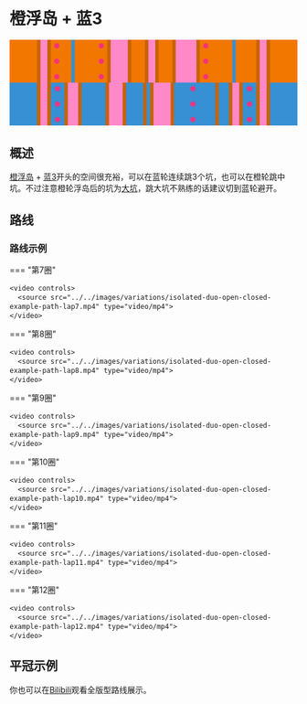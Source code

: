 # 橙浮岛 + 蓝3

![橙浮岛 + 蓝3](../images/variations/isolated-duo-open-closed.jpg)

## 概述

[橙浮岛](../rolls/isolated-duo.zh.md#橙轮) + [蓝3](../rolls/closed-open-open-closed.zh.md#蓝轮)开头的空间很充裕，可以在蓝轮连续跳3个坑，也可以在橙轮跳中坑。不过注意橙轮浮岛后的坑为[大坑](../advanced/isolated-duo-god-jumps.md)，跳大坑不熟练的话建议切到蓝轮避开。

## 路线

### 路线示例

=== "第7圈"

    <video controls>
      <source src="../../images/variations/isolated-duo-open-closed-example-path-lap7.mp4" type="video/mp4">
    </video>

=== "第8圈"

    <video controls>
      <source src="../../images/variations/isolated-duo-open-closed-example-path-lap8.mp4" type="video/mp4">
    </video>

=== "第9圈"

    <video controls>
      <source src="../../images/variations/isolated-duo-open-closed-example-path-lap9.mp4" type="video/mp4">
    </video>

=== "第10圈"

    <video controls>
      <source src="../../images/variations/isolated-duo-open-closed-example-path-lap10.mp4" type="video/mp4">
    </video>

=== "第11圈"

    <video controls>
      <source src="../../images/variations/isolated-duo-open-closed-example-path-lap11.mp4" type="video/mp4">
    </video>

=== "第12圈"

    <video controls>
      <source src="../../images/variations/isolated-duo-open-closed-example-path-lap12.mp4" type="video/mp4">
    </video>

## 平冠示例

你也可以在[Bilibili](https://www.bilibili.com/video/BV1PB4y1i7fh?p=2)观看全版型路线展示。
